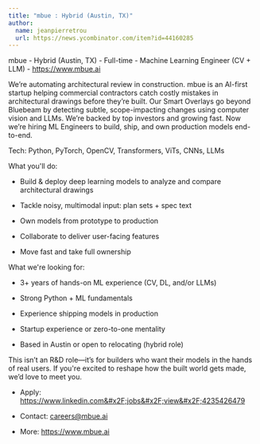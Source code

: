 ```yaml
---
title: "mbue : Hybrid (Austin, TX)"
author:
  name: jeanpierretrou
  url: https://news.ycombinator.com/item?id=44160285
---
```

mbue - Hybrid (Austin, TX) - Full-time - Machine Learning Engineer (CV + LLM) - <a href="https:&#x2F;&#x2F;www.mbue.ai" rel="nofollow">https:&#x2F;&#x2F;www.mbue.ai</a>

We’re automating architectural review in construction.
mbue is an AI-first startup helping commercial contractors catch costly mistakes in architectural drawings before they’re built. Our Smart Overlays go beyond Bluebeam by detecting subtle, scope-impacting changes using computer vision and LLMs. We’re backed by top investors and growing fast. Now we’re hiring ML Engineers to build, ship, and own production models end-to-end.

Tech: Python, PyTorch, OpenCV, Transformers, ViTs, CNNs, LLMs

What you&#x27;ll do:

* Build &amp; deploy deep learning models to analyze and compare architectural drawings

* Tackle noisy, multimodal input: plan sets + spec text

* Own models from prototype to production

* Collaborate to deliver user-facing features

* Move fast and take full ownership

What we&#x27;re looking for:

* 3+ years of hands-on ML experience (CV, DL, and&#x2F;or LLMs)

* Strong Python + ML fundamentals

* Experience shipping models in production

* Startup experience or zero-to-one mentality

* Based in Austin or open to relocating (hybrid role)

This isn’t an R&amp;D role—it’s for builders who want their models in the hands of real users. If you&#x27;re excited to reshape how the built world gets made, we’d love to meet you.

- Apply: <a href="https:&#x2F;&#x2F;www.linkedin.com&#x2F;jobs&#x2F;view&#x2F;4235426479" rel="nofollow">https:&#x2F;&#x2F;www.linkedin.com&#x2F;jobs&#x2F;view&#x2F;4235426479</a>

- Contact: careers@mbue.ai

- More: <a href="https:&#x2F;&#x2F;www.mbue.ai" rel="nofollow">https:&#x2F;&#x2F;www.mbue.ai</a>
<JobApplication />
